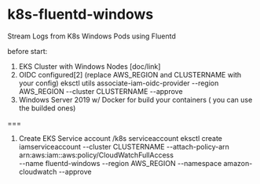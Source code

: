 # k8s-fluentd-windows
Stream Logs from K8s Windows Pods using Fluentd

before start:

1) EKS Cluster with Windows Nodes [doc/link]
2) OIDC configured[2]
(replace AWS_REGION and CLUSTERNAME with your config)
eksctl utils associate-iam-oidc-provider --region AWS_REGION --cluster CLUSTERNAME --approve
3) Windows Server 2019 w/ Docker for build your containers ( you can use the builded ones)

===

1) Create EKS Service account
/k8s
serviceaccount
eksctl create iamserviceaccount --cluster CLUSTERNAME --attach-policy-arn arn:aws:iam::aws:policy/CloudWatchFullAccess \
--name fluentd-windows --region AWS_REGION --namespace amazon-cloudwatch --approve
